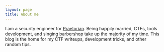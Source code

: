 ```yaml
---
layout: page
title: About me 
---
```


<p> 
I am a security engineer for <a href="http://www.praetorian.com/careers">Praetorian</a>. Being happily married, CTFs, tools development, and singing barbershop take up the majority of my time. This blog is the home for my CTF writeups, development tricks, and other random tips.
</p>

